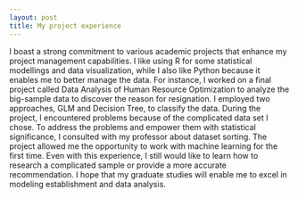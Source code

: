 ```yaml
---
layout: post
title: My project experience
---
```


I boast a strong commitment to various academic projects that enhance my project
management capabilities. I like using R for some statistical modellings and data visualization,
while I also like Python because it enables me to better manage the data. For instance, I
worked on a final project called Data Analysis of Human Resource Optimization to analyze
the big-sample data to discover the reason for resignation. I employed two approaches, GLM
and Decision Tree, to classify the data. During the project, I encountered problems because of
the complicated data set I chose. To address the problems and empower them with statistical
significance, I consulted with my professor about dataset sorting. The project allowed me the
opportunity to work with machine learning for the first time. Even with this experience, I still
would like to learn how to research a complicated sample or provide a more accurate
recommendation. I hope that my graduate studies will enable me to excel in modeling
establishment and data analysis.
